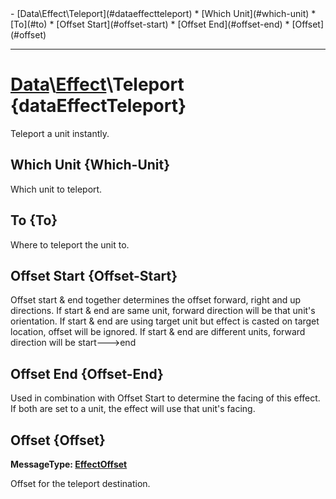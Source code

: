 <div id="toc" markdown="1">
- [Data\Effect\Teleport](#dataeffectteleport)
  * [Which Unit](#which-unit)
  * [To](#to)
  * [Offset Start](#offset-start)
  * [Offset End](#offset-end)
  * [Offset](#offset)

</div>

***

# [](dcei.engine.proto.Effect.teleport)**[Data](Data)\\[Effect](Data-Effect)\Teleport** {dataEffectTeleport}
Teleport a unit instantly.

[](manual-wiki-start)

[](manual-wiki-end)

## [](dcei.engine.proto.EffectTeleport.which_unit)**Which Unit** {Which-Unit}
Which unit to teleport.

[](manual-wiki-start)

[](manual-wiki-end)

## [](dcei.engine.proto.EffectTeleport.to)**To** {To}
Where to teleport the unit to.

[](manual-wiki-start)

[](manual-wiki-end)

## [](dcei.engine.proto.EffectTeleport.offset_start)**Offset Start** {Offset-Start}
Offset start & end together determines the offset forward, right and up directions.
If start & end are same unit, forward direction will be that unit's orientation. If start & end are using target unit but effect is casted on target location, offset will be ignored. If start & end are different units, forward direction will be start--->end

[](manual-wiki-start)

[](manual-wiki-end)

## [](dcei.engine.proto.EffectTeleport.offset_end)**Offset End** {Offset-End}
Used in combination with Offset Start to determine the facing of this effect. If both are set to a unit, the effect will use that unit's facing.

[](manual-wiki-start)

[](manual-wiki-end)

## [](dcei.engine.proto.EffectTeleport.offset)**Offset** {Offset}
[](dcei.engine.proto.EffectOffset)**MessageType: [EffectOffset](GenericMessage#effectoffset)**

Offset for the teleport destination.

[](manual-wiki-start)

[](manual-wiki-end)

